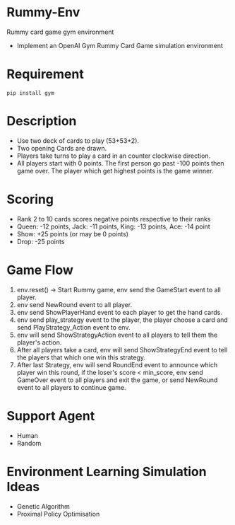 # Rummy-Env
Rummy card game gym environment

* Implement an OpenAI Gym Rummy Card Game simulation environment


# Requirement
```
pip install gym
```
# Description
* Use two deck of cards to play (53+53+2).
* Two opening Cards are drawn. 
* Players take turns to play a card in an counter clockwise direction.
* All players start with 0 points. The first person go past -100 points then game over. The player which get highest points is the game winner.


# Scoring
* Rank 2 to 10 cards scores negative points respective to their ranks
* Queen: -12 points, Jack: -11 points, King: -13 points, Ace: -14 point
* Show: +25 points (or may be 0 points)
* Drop: -25 points


# Game Flow
1.	env.reset() -> Start Rummy game, env send the GameStart event to all player.
2.	env send NewRound event to all player.
3.	env send ShowPlayerHand event to each player to get the hand cards.
4.  env send play_strategy event to the player, the player choose a card and send PlayStrategy_Action event to env.
5.  env will send ShowStrategyAction event to all players to tell them the player's action.
6.  After all players take a card, env will send ShowStrategyEnd event to tell the players that which one win this strategy.
7.  After last Strategy, env will send RoundEnd event to announce which player win this round, if the loser's score < min_score, env send GameOver event to all players and exit the game, or send NewRound event to all players to continue game.


# Support Agent
* Human
* Random 

# Environment Learning Simulation Ideas
* Genetic Algorithm
* Proximal Policy Optimisation
